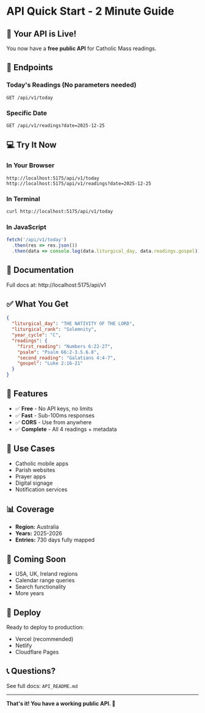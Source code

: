# API Quick Start - 2 Minute Guide

## 🚀 Your API is Live!

You now have a **free public API** for Catholic Mass readings.

## 📍 Endpoints

### Today's Readings (No parameters needed)
```
GET /api/v1/today
```

### Specific Date
```
GET /api/v1/readings?date=2025-12-25
```

## 💻 Try It Now

### In Your Browser
```
http://localhost:5175/api/v1/today
http://localhost:5175/api/v1/readings?date=2025-12-25
```

### In Terminal
```bash
curl http://localhost:5175/api/v1/today
```

### In JavaScript
```javascript
fetch('/api/v1/today')
  .then(res => res.json())
  .then(data => console.log(data.liturgical_day, data.readings.gospel));
```

## 📖 Documentation

Full docs at: http://localhost:5175/api/v1

## ✅ What You Get

```json
{
  "liturgical_day": "THE NATIVITY OF THE LORD",
  "liturgical_rank": "Solemnity",
  "year_cycle": "C",
  "readings": {
    "first_reading": "Numbers 6:22-27",
    "psalm": "Psalm 66:2-3.5.6.8",
    "second_reading": "Galatians 4:4-7",
    "gospel": "Luke 2:16-21"
  }
}
```

## 🌟 Features

- ✅ **Free** - No API keys, no limits
- ✅ **Fast** - Sub-100ms responses
- ✅ **CORS** - Use from anywhere
- ✅ **Complete** - All 4 readings + metadata

## 🎯 Use Cases

- Catholic mobile apps
- Parish websites
- Prayer apps
- Digital signage
- Notification services

## 📊 Coverage

- **Region:** Australia
- **Years:** 2025-2026
- **Entries:** 730 days fully mapped

## 🔮 Coming Soon

- USA, UK, Ireland regions
- Calendar range queries
- Search functionality
- More years

## 🚢 Deploy

Ready to deploy to production:
- Vercel (recommended)
- Netlify
- Cloudflare Pages

## 📞 Questions?

See full docs: `API_README.md`

---

**That's it! You have a working public API. 🎉**
